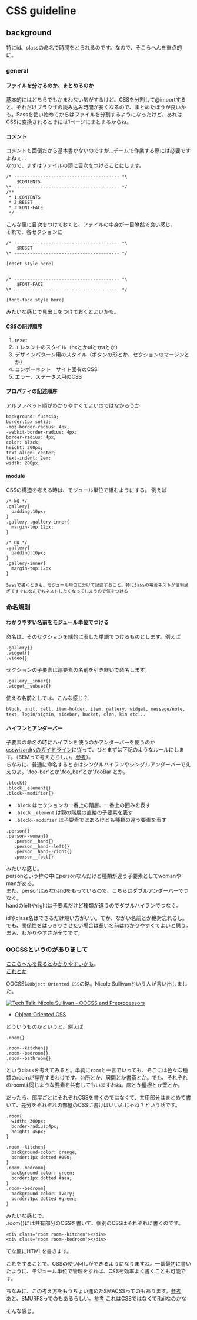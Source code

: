 # CSS guideline

## background
特にid、classの命名で時間をとられるのです。なので、そこらへんを重点的に。

### general
#### ファイルを分けるのか、まとめるのか
基本的にはどちらでもかまわない気がするけど、CSSを分割して@importすると、それだけブラウザの読み込み時間が長くなるので、まとめたほうが良いかも。Sassを使い始めてからはファイルを分割するようになったけど、あれはCSSに変換されるときには1ページにまとまるからね。

#### コメント
コメントも面倒だから基本書かないのですが…チームで作業する際には必要ですよねぇ…<br>
なので、まずはファイルの頭に目次をつけることにします。

    /* ---------------------------------------- *\
        $CONTENTS
    \* ---------------------------------------- */
    /**
     * 1.CONTENTS
     * 2.RESET
     * 3.FONT-FACE
     */

こんな風に目次をつけておくと、ファイルの中身が一目瞭然で良い感じ。<br>
それで、各セクションに

    /* ---------------------------------------- *\
        $RESET
    \* ---------------------------------------- */

    [reset style here]


    /* ---------------------------------------- *\
        $FONT-FACE
    \* ---------------------------------------- */

    [font-face style here]

みたいな感じで見出しをつけておくとよいかも。

#### CSSの記述順序
1. reset
2. エレメントのスタイル（hxとかulとかaとか）
3. デザインパターン用のスタイル（ボタンの形とか、セクションのマージンとか）
4. コンポーネント　サイト固有のCSS
5. エラー、ステータス用のCSS

#### プロパティの記述順序
アルファベット順がわかりやすくてよいのではなかろうか

    background: fuchsia;
    border:1px solid;
    -moz-border-radius: 4px;
    -webkit-border-radius: 4px;
    border-radius: 4px;
    color: black;
    height: 200px;
    text-align: center;
    text-indent: 2em;
    width: 200px;


#### module
CSSの構造を考える時は、モジュール単位で組むようにする。
例えば

    /* NG */
    .gallery{
      padding:10px;
    }
    .gallery .gallery-inner{
      margin-top:12px;
    }

    /* OK */
    .gallery{
      padding:10px;
    }
    .gallery-inner{
      margin-top:12px
    }

```
Sassで書くときも、モジュール単位に分けて記述すること。特にSassの場合ネストが便利過ぎてすぐになんでもネストしたくなってしまうので気をつける
```

### 命名規則
#### わかりやすい名前をモジュール単位でつける
命名は、そのセクションを端的に表した単語でつけるものとします。例えば

    .gallery{}
    .widget{}
    .video{}

セクションの子要素は親要素の名前を引き継いで命名します。

    .gallery__inner{}
    .widget__subset{}

使える名前としては、こんな感じ？

    block, unit, cell, item-holder, item, gallery, widget, message/note, text, login/signin, sidebar, bucket, clan, kin etc...

#### ハイフンとアンダーバー
子要素の命名の時にハイフンを使うのかアンダーバーを使うのか<br>
[csswizardryのガイドライン](https://github.com/csswizardry/CSS-Guidelines)に従って、ひとまずは下記のようなルールにします。（BEMって考え方らしい。[参考](http://bem.info/)）。<br>
ちなみに、普通に命名するときはシングルハイフンやシングルアンダーバーでええのよ。'.foo-bar'とか'.foo_bar'とか'.fooBar'とか。

    .block{}
    .block__element{}
    .block--modifier{}

+ `.block` はセクションの一番上の階層、一番上の囲みを表す
+ `.block__element` は親の階層の直接の子要素を表す
+ `.block--modifier` は子要素ではあるけども種類の違う要素を表す


```
.person{}
.person--woman{}
   .person__hand{}
   .person__hand--left{}
   .person__hand--right{}
   .person__foot{}
```

みたいな感じ。<br>
personという枠の中にpersonなんだけど種類が違う子要素としてwomanやmanがある。<br>
また、personはみなhandをもっているので、こちらはダブルアンダーバーでつなぐ。<br>
handのleftやrightは子要素だけど種類が違うのでダブルハイフンでつなぐ。

idやclass名はできるだけ短い方がいい。てか、ながい名前とか絶対忘れるし。<br>
でも、関係性をはっきりさせたい場合は長い名前はわかりやすくてよいと思う。<br>
まぁ、わかりやすさが全てです。

### OOCSSというのがありまして
[ここらへんを見るとわかりやすいかも](http://takazudo.github.io/blog/entry/2012-12-10-oocsssass.html)。<br>
[これとか](http://takazudo.github.io/presentation-oocss-sass/#/)

OOCSSは`Object Oriented CSS`の略。Nicole Sullivanという人が言い出しました。

[![Tech Talk: Nicole Sullivan - OOCSS and Preprocessors](http://img.youtube.com/vi/GhX8iPcDSsI/0.jpg)](http://www.youtube.com/watch?v=GhX8iPcDSsI)

+ [Object-Oriented CSS](http://oocss.org/)

どういうものかというと、例えば

    .room{}

    .room--kitchen{}
    .room--bedroom{}
    .room--bathroom{}

というclassを考えてみると。単純に`room`と一言でいっても、そこには色々な種類のroomが存在するわけです。台所とか、居間とか書斎とか。でも、それぞれのroomは同じような要素を共有してもいますわね。床とか屋根とか壁とか。

だったら、部屋ごとにそれぞれCSSを書くのではなくて、共用部分はまとめて書いて、差分をそれぞれの部屋のCSSに書けばいいんじゃね？という話です。

    .room{
      width: 300px;
      border-radius:4px;
      height: 45px;
    }

    .room--kitchen{
      background-color: orange;
      border:1px dotted #000;
    }
    .room--bedroom{
      background-color: green;
      border:1px dotted #aaa;
    }
    .room--bedroom{
      background-color: ivory;
      border:1px dotted #green;
    }

みたいな感じで。<br>
.room{}には共有部分のCSSを書いて、個別のCSSはそれぞれに書くのです。

    <div class="room room--kitchen"></div>
    <div class="room room--bedroom"></div>

てな風にHTMLを書きます。

これをすることで、CSSの使い回しができるようになりますね。一番最初に書いたように、モジュール単位で管理をすれば、CSSを効率よく書くことも可能です。

ちなみに、この考え方をもうちょい進めたSMACSSってのもあります。[参考](http://chroma.hatenablog.com/entry/2013/07/22/120818)<br>
あと、SMURFSってのもあるらしい。[参考](https://github.com/railslove/smurfville)  これはCSSではなくてRailなのかな

そんな感じ。

